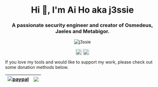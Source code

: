 <h1 align="center">Hi 👋, I'm Ai Ho aka j3ssie</h1>
<h3 align="center">A passionate security engineer and creator of Osmedeus, Jaeles and Metabigor.</h3>

<p align="center"> <img src="https://github-readme-stats.vercel.app/api?username=j3ssie&show_icons=true" alt="j3ssie" /> </p>

<p align="center">
<a href="https://twitter.com/j3ssiejjj" target="blank"><img align="center" src="https://cdn.jsdelivr.net/npm/simple-icons@3.0.1/icons/twitter.svg" alt="j3ssiejjj" height="20" width="20" /></a>
<a href="https://www.linkedin.com/in/ai-ho-0525a710b/" target="blank"><img align="center" src="https://cdn.jsdelivr.net/npm/simple-icons@3.0.1/icons/linkedin.svg" alt="Ai Ho" height="20" width="20" /></a>
</p>

If you love my tools and would like to support my work, please check out some donation methods below.

| [![paypal](https://www.paypalobjects.com/en_US/i/btn/btn_donateCC_LG.gif)](https://paypal.me/j3ssiejjj)      | <a href="https://patreon.com/j3ssie"><img src="https://img.shields.io/endpoint.svg?url=https%3A%2F%2Fshieldsio-patreon.herokuapp.com%2Fj3ssie&style=for-the-badge"></a>       |
| :---        |    :----:   |
